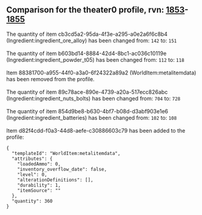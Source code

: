 ## Comparison for the theater0 profile, rvn: [1853](https://github.com/PRO100KatYT/FortniteProfileRevisions/tree/main/profiles/theater0/1853%20theater0.json)-[1855](https://github.com/PRO100KatYT/FortniteProfileRevisions/tree/main/profiles/theater0/1855%20theater0.json)

The quantity of item cb3cd5a2-95da-4f3e-a295-a0e2a6f6c8b4 (Ingredient:ingredient_ore_alloy) has been changed from: `142` to: `151`
<br><br>
The quantity of item b603bd14-8884-42d4-8bc1-ac036c10119e (Ingredient:ingredient_powder_t05) has been changed from: `112` to: `118`
<br><br>
Item 88381700-a955-44f0-a3a0-6f24322a89a2 (WorldItem:metalitemdata) has been removed from the profile.
<br><br>
The quantity of item 89c78ace-890e-4739-a20a-517ecc826abc (Ingredient:ingredient_nuts_bolts) has been changed from: `704` to: `728`
<br><br>
The quantity of item 854d9be8-b630-4bf7-b08d-d3abf903e1e6 (Ingredient:ingredient_batteries) has been changed from: `102` to: `108`
<br><br>
Item d82f4cdd-f0a3-44d8-aefe-c30886603c79 has been added to the profile:

```
{
  "templateId": "WorldItem:metalitemdata",
  "attributes": {
    "loadedAmmo": 0,
    "inventory_overflow_date": false,
    "level": 0,
    "alterationDefinitions": [],
    "durability": 1,
    "itemSource": ""
  },
  "quantity": 360
}
```

<br><br>
